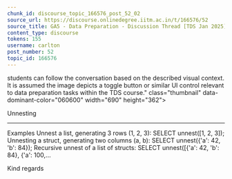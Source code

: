 ```yaml
---
chunk_id: discourse_topic_166576_post_52_02
source_url: https://discourse.onlinedegree.iitm.ac.in/t/166576/52
source_title: GA5 - Data Preparation - Discussion Thread [TDS Jan 2025]
content_type: discourse
tokens: 155
username: carlton
post_number: 52
topic_id: 166576
---
```


 students can follow the conversation based on the described visual context. It is assumed the image depicts a toggle button or similar UI control relevant to data preparation tasks within the TDS course." class="thumbnail" data-dominant-color="060600" width="690" height="362">

Unnesting

---

Examples Unnest a list, generating 3 rows (1, 2, 3): SELECT unnest([1, 2, 3]); Unnesting a struct, generating two columns (a, b): SELECT unnest({'a': 42, 'b': 84}); Recursive unnest of a list of structs: SELECT unnest([{'a': 42, 'b': 84}, {'a': 100,...

Kind regards
